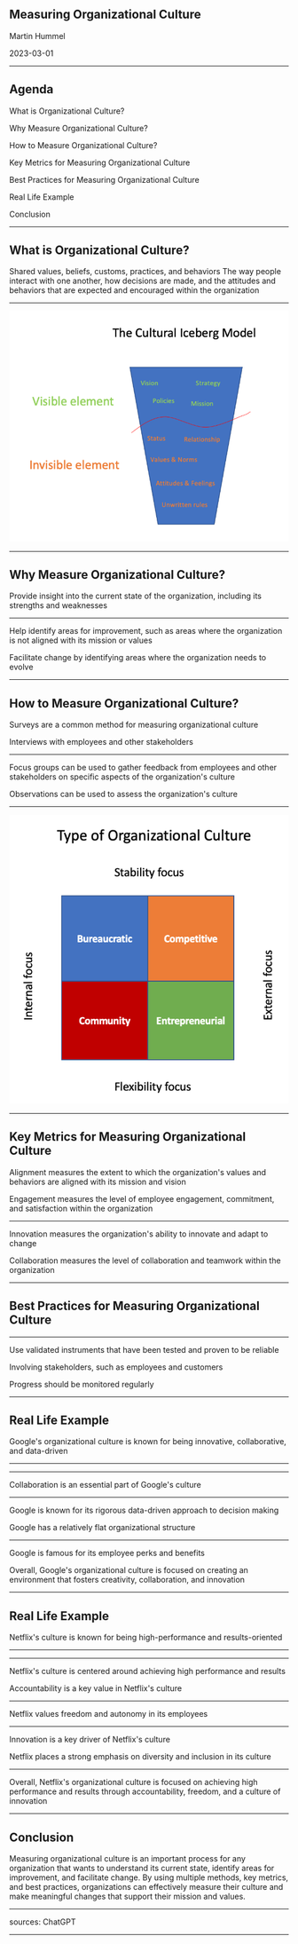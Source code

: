 ## Measuring Organizational Culture

Martin Hummel

2023-03-01

<!-- .slide: data-background="all-bong-L2oedF1AsH8-unsplash.jpg" -->

---

## Agenda

What is Organizational Culture?

Why Measure Organizational Culture?

How to Measure Organizational Culture?

Key Metrics for Measuring Organizational Culture

Best Practices for Measuring Organizational Culture

Real Life Example

Conclusion

---

## What is Organizational Culture?

Shared values, beliefs, customs, practices, and behaviors
The way people interact with one another, how decisions are made, and the attitudes and behaviors that are expected and encouraged within the organization

---

![Alt text](Screenshot%202023-04-19%20at%2011.34.16.png)

---

## Why Measure Organizational Culture?

Provide insight into the current state of the organization, including its strengths and weaknesses

---

Help identify areas for improvement, such as areas where the organization is not aligned with its mission or values

Facilitate change by identifying areas where the organization needs to evolve

---

## How to Measure Organizational Culture?

Surveys are a common method for measuring organizational culture

Interviews with employees and other stakeholders

---

Focus groups can be used to gather feedback from employees and other stakeholders on specific aspects of the organization's culture

Observations can be used to assess the organization's culture

---

![Alt text](Screenshot%202023-04-19%20at%2011.06.26.png)

---

## Key Metrics for Measuring Organizational Culture

Alignment measures the extent to which the organization's values and behaviors are aligned with its mission and vision

Engagement measures the level of employee engagement, commitment, and satisfaction within the organization

---

Innovation measures the organization's ability to innovate and adapt to change

Collaboration measures the level of collaboration and teamwork within the organization

---

## Best Practices for Measuring Organizational Culture

<!-- .slide: data-background="sven-mieke-fteR0e2BzKo-unsplash.jpg" -->

---

Use validated instruments that have been tested and proven to be reliable

Involving stakeholders, such as employees and customers

Progress should be monitored regularly

---

## Real Life Example

Google's organizational culture is known for being innovative, collaborative, and data-driven

---

<!-- .slide: data-background="rajeshwar-bachu-K4txLik7pnY-unsplash.jpg" -->

---

Collaboration is an essential part of Google's culture

---

Google is known for its rigorous data-driven approach to decision making

Google has a relatively flat organizational structure

---

Google is famous for its employee perks and benefits

Overall, Google's organizational culture is focused on creating an environment that fosters creativity, collaboration, and innovation

---

## Real Life Example

Netflix's culture is known for being high-performance and results-oriented

---

<!-- .slide: data-background="venti-views-lI7dlA5VBp8-unsplash.jpg" -->

---

Netflix's culture is centered around achieving high performance and results

Accountability is a key value in Netflix's culture

---

Netflix values freedom and autonomy in its employees

---

Innovation is a key driver of Netflix's culture

Netflix places a strong emphasis on diversity and inclusion in its culture

---

Overall, Netflix's organizational culture is focused on achieving high performance and results through accountability, freedom, and a culture of innovation

---

## Conclusion

Measuring organizational culture is an important process for any organization that wants to understand its current state, identify areas for improvement, and facilitate change. By using multiple methods, key metrics, and best practices, organizations can effectively measure their culture and make meaningful changes that support their mission and values.

---

sources: ChatGPT

<!-- .slide: data-background="./paulette-wooten-N8O54MgWKnQ-unsplash.jpg" -->

---

<!-- .slide: data-background="./wilhelm-gunkel-AKQlYooS72w-unsplash.jpg" -->
